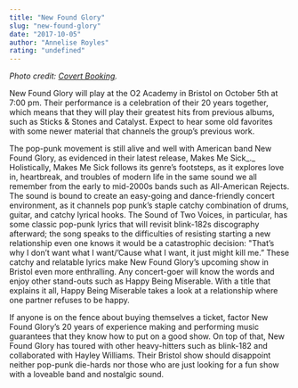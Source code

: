```yaml
---
title: "New Found Glory"
slug: "new-found-glory"
date: "2017-10-05"
author: "Annelise Royles"
rating: "undefined"
---
```


_Photo credit: [Covert Booking](http://www.covertbooking.com/index.php?/next-big-thing-pr/project/new_found_glory/)._

New Found Glory will play at the O2 Academy in Bristol on October 5th at 7:00 pm. Their performance is a celebration of their 20 years together, which means that they will play their greatest hits from previous albums, such as Sticks & Stones and Catalyst. Expect to hear some old favorites with some newer material that channels the group’s previous work.

The pop-punk movement is still alive and well with American band New Found Glory, as evidenced in their latest release, Makes Me Sick_._ Holistically, Makes Me Sick follows its genre’s footsteps, as it explores love in, heartbreak, and troubles of modern life in the same sound we all remember from the early to mid-2000s bands such as All-American Rejects. The sound is bound to create an easy-going and dance-friendly concert environment, as it channels pop punk’s staple catchy combination of drums, guitar, and catchy lyrical hooks. The Sound of Two Voices, in particular, has some classic pop-punk lyrics that will revisit blink-182s discography afterward; the song speaks to the difficulties of resisting starting a new relationship even one knows it would be a catastrophic decision: "That’s why I don’t want what I want/’Cause what I want, it just might kill me.” These catchy and relatable lyrics make New Found Glory’s upcoming show in Bristol even more enthralling. Any concert-goer will know the words and enjoy other stand-outs such as Happy Being Miserable. With a title that explains it all, Happy Being Miserable takes a look at a relationship where one partner refuses to be happy.

If anyone is on the fence about buying themselves a ticket, factor New Found Glory’s 20 years of experience making and performing music guarantees that they know how to put on a good show. On top of that, New Found Glory has toured with other heavy-hitters such as blink-182 and collaborated with Hayley Williams. Their Bristol show should disappoint neither pop-punk die-hards nor those who are just looking for a fun show with a loveable band and nostalgic sound.
